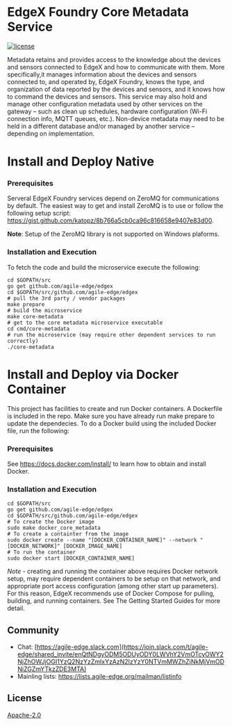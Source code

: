 # EdgeX Foundry Core Metadata Service
[![license](https://img.shields.io/badge/license-Apache%20v2.0-blue.svg)](LICENSE)

Metadata retains and provides access to the knowledge about the devices and sensors connected to EdgeX and how to communicate with them. More specifically,it manages information about the devices and sensors connected to, and operated by, EdgeX Foundry, knows the type, and organization of data reported by the devices and sensors, and it knows how to command the devices and sensors.  This service may also hold and manage other configuration metadata used by other services on the gateway – such as clean up schedules, hardware configuration (Wi-Fi connection info, MQTT queues, etc.). Non-device metadata may need to be held in a different database and/or managed by another service – depending on implementation.

# Install and Deploy Native #

### Prerequisites ###
Serveral EdgeX Foundry services depend on ZeroMQ for communications by default.  The easiest way to get and install ZeroMQ is to use or follow the following setup script:  https://gist.github.com/katopz/8b766a5cb0ca96c816658e9407e83d00.

**Note**: Setup of the ZeroMQ library is not supported on Windows plaforms.

### Installation and Execution ###
To fetch the code and build the microservice execute the following:

```
cd $GOPATH/src
go get github.com/agile-edge/edgex
cd $GOPATH/src/github.com/agile-edge/edgex
# pull the 3rd party / vendor packages
make prepare
# build the microservice
make core-metadata
# get to the core metadata microservice executable
cd cmd/core-metadata
# run the microservice (may require other dependent services to run correctly)
./core-metadata
```

# Install and Deploy via Docker Container #
This project has facilities to create and run Docker containers.  A Dockerfile is included in the repo. Make sure you have already run make prepare to update the dependecies. To do a Docker build using the included Docker file, run the following:

### Prerequisites ###
See https://docs.docker.com/install/ to learn how to obtain and install Docker.

### Installation and Execution ###

```
cd $GOPATH/src
go get github.com/agile-edge/edgex
cd $GOPATH/src/github.com/agile-edge/edgex
# To create the Docker image
sudo make docker_core_metadata
# To create a containter from the image
sudo docker create --name "[DOCKER_CONTAINER_NAME]" --network "[DOCKER_NETWORK]" [DOCKER_IMAGE_NAME]
# To run the container
sudo docker start [DOCKER_CONTAINER_NAME]
```

*Note* - creating and running the container above requires Docker network setup, may require dependent containers to be setup on that network, and appropriate port access configuration (among other start up parameters).  For this reason, EdgeX recommends use of Docker Compose for pulling, building, and running containers.  See The Getting Started Guides for more detail.
 

## Community
- Chat: [https://agile-edge.slack.com](https://join.slack.com/t/agile-edge/shared_invite/enQtNDgyODM5ODUyODY0LWVhY2VmOTcyOWY2NjZhOWJjOGI1YzQ2NzYzZmIxYzAzN2IzYzY0NTVmMWZhZjNkMjVmODNiZGZmYTkzZDE3MTA)
- Mainling lists: https://lists.agile-edge.org/mailman/listinfo

## License
[Apache-2.0](LICENSE)

